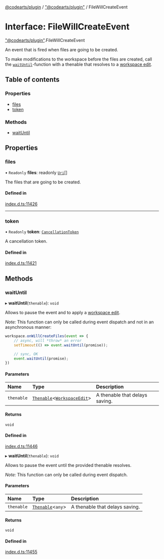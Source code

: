 [@codearts/plugin](../README.md) / ["@codearts/plugin"](../modules/_codearts_plugin_.md) / FileWillCreateEvent

# Interface: FileWillCreateEvent

["@codearts/plugin"](../modules/_codearts_plugin_.md).FileWillCreateEvent

An event that is fired when files are going to be created.

To make modifications to the workspace before the files are created,
call the [`waitUntil`](codearts_plugin_.FileWillCreateEvent.md#waituntil)-function with a
thenable that resolves to a [workspace edit](../classes/codearts_plugin_.WorkspaceEdit.md).

## Table of contents

### Properties

- [files](codearts_plugin_.FileWillCreateEvent.md#files)
- [token](codearts_plugin_.FileWillCreateEvent.md#token)

### Methods

- [waitUntil](codearts_plugin_.FileWillCreateEvent.md#waituntil)

## Properties

### files

• `Readonly` **files**: readonly [`Uri`](../classes/codearts_plugin_.Uri.md)[]

The files that are going to be created.

#### Defined in

[index.d.ts:11426](https://github.com/huaweicloud/cloudide-plugin-api/blob/a055dd0/index.d.ts#L11426)

___

### token

• `Readonly` **token**: [`CancellationToken`](codearts_plugin_.CancellationToken.md)

A cancellation token.

#### Defined in

[index.d.ts:11421](https://github.com/huaweicloud/cloudide-plugin-api/blob/a055dd0/index.d.ts#L11421)

## Methods

### waitUntil

▸ **waitUntil**(`thenable`): `void`

Allows to pause the event and to apply a [workspace edit](../classes/codearts_plugin_.WorkspaceEdit.md).

*Note:* This function can only be called during event dispatch and not
in an asynchronous manner:

```ts
workspace.onWillCreateFiles(event => {
	// async, will *throw* an error
	setTimeout(() => event.waitUntil(promise));

	// sync, OK
	event.waitUntil(promise);
})
```

#### Parameters

| Name | Type | Description |
| :------ | :------ | :------ |
| `thenable` | [`Thenable`](Thenable.md)<[`WorkspaceEdit`](../classes/codearts_plugin_.WorkspaceEdit.md)\> | A thenable that delays saving. |

#### Returns

`void`

#### Defined in

[index.d.ts:11446](https://github.com/huaweicloud/cloudide-plugin-api/blob/a055dd0/index.d.ts#L11446)

▸ **waitUntil**(`thenable`): `void`

Allows to pause the event until the provided thenable resolves.

*Note:* This function can only be called during event dispatch.

#### Parameters

| Name | Type | Description |
| :------ | :------ | :------ |
| `thenable` | [`Thenable`](Thenable.md)<`any`\> | A thenable that delays saving. |

#### Returns

`void`

#### Defined in

[index.d.ts:11455](https://github.com/huaweicloud/cloudide-plugin-api/blob/a055dd0/index.d.ts#L11455)
